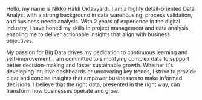 Hello, my name is Nikko Haldi Oktavyardi. I am a highly detail-oriented Data Analyst with a strong background in data warehousing, process validation, and business needs analysis. With 2 years of experience in the digital industry, I have honed my skills in project management and data analysis, enabling me to deliver actionable insights that align with business objectives.

My passion for Big Data drives my dedication to continuous learning and self-improvement. I am committed to simplifying complex data to support better decision-making and foster sustainable growth. Whether it's developing intuitive dashboards or uncovering key trends, I strive to provide clear and concise insights that empower businesses to make informed decisions. I believe that the right data, presented in the right way, can transform how businesses operate and grow.
